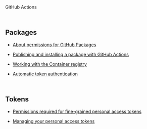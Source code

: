 <br>

GitHub Actions

<br>

## Packages

* [About permissions for GitHub Packages](https://docs.github.com/en/packages/learn-github-packages/about-permissions-for-github-packages)

* [Publishing and installing a package with GitHub Actions](https://docs.github.com/en/packages/managing-github-packages-using-github-actions-workflows/publishing-and-installing-a-package-with-github-actions)

* [Working with the Container registry](https://docs.github.com/en/packages/working-with-a-github-packages-registry/working-with-the-container-registry#pushing-container-images)

* [Automatic token authentication](https://docs.github.com/en/actions/security-guides/automatic-token-authentication#about-the-github_token-secret)


<br>

## Tokens

* [Permissions required for fine-grained personal access tokens](https://docs.github.com/en/rest/authentication/permissions-required-for-fine-grained-personal-access-tokens)

* [Managing your personal access tokens](https://docs.github.com/en/authentication/keeping-your-account-and-data-secure/managing-your-personal-access-tokens#creating-a-fine-grained-personal-access-token)

<br>
<br>

<br>
<br>

<br>
<br>

<br>
<br>

